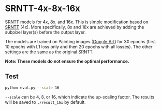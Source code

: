 # SRNTT-4x-8x-16x
SRNTT models for 4x, 8x, and 16x. This is simple modification based on [SRNTT](https://github.com/ZZUTK/SRNTT) (4x).
More specifically, 8x and 16x are achieved by adding the subpixel layer(s) before the output layer. 

The models are trained on Painting images ([Google Art](https://commons.wikimedia.org/wiki/Category:Gigapixel_images_from_the_Google_Art_Project)) for 30 epochs (first 10 epochs with L1 loss only and then 20 epochs with all losses).
The other settings are the same as the original SRNTT.

**Note: These models do not ensure the optimal performance.**

## Test

```bash
python eval.py --scale 16
```

`--scale` can be 4, 8, or 16, which indicate the up-scaling factor. The results will be saved to `./result_16x` by default.
